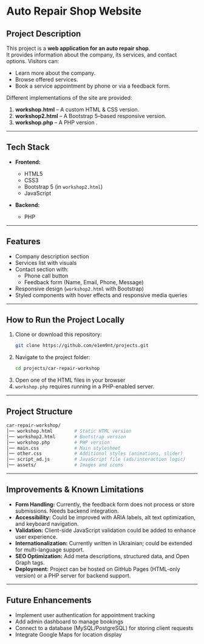 # Auto Repair Shop Website

## Project Description
This project is a **web application for an auto repair shop**.  
It provides information about the company, its services, and contact options. Visitors can:
- Learn more about the company.
- Browse offered services.
- Book a service appointment by phone or via a feedback form.

Different implementations of the site are provided:
1. **workshop.html** – A custom HTML & CSS version.  
2. **workshop2.html** – A Bootstrap 5–based responsive version.  
3. **workshop.php** – A PHP version .

---

## Tech Stack
- **Frontend:**
  - HTML5  
  - CSS3
  - Bootstrap 5 (in `workshop2.html`)  
  - JavaScript  

- **Backend:**
  - PHP

--- 

## Features
- Company description section
- Services list with visuals
- Contact section with:
  - Phone call button
  - Feedback form (Name, Email, Phone, Message)
- Responsive design (`workshop2.html` with Bootstrap)
- Styled components with hover effects and responsive media queries

--- 

## How to Run the Project Locally
1. Clone or download this repository:
   ```bash
   git clone https://github.com/e1em9nt/projects.git
   ```
2. Navigate to the project folder:
   ```bash
   cd projects/car-repair-workshop
   ```
3. Open one of the HTML files in your browser
4. `workshop.php` requires running in a PHP-enabled server.

---  

## Project Structure
```bash
car-repair-workshop/
│── workshop.html        # Static HTML version
│── workshop2.html       # Bootstrap version
│── workshop.php         # PHP version
│── main.css             # Main stylesheet
│── other.css            # Additional styles (animations, slider)
│── script_ad.js         # JavaScript file (ads/interaction logic)
│── assets/              # Images and icons
```

---

## Improvements & Known Limitations
- **Form Handling:** Currently, the feedback form does not process or store submissions. Needs backend integration.  
- **Accessibility:** Could be improved with ARIA labels, alt text optimization, and keyboard navigation.  
- **Validation:** Client-side JavaScript validation could be added to enhance user experience.  
- **Internationalization:** Currently written in Ukrainian; could be extended for multi-language support.  
- **SEO Optimization:** Add meta descriptions, structured data, and Open Graph tags.  
- **Deployment:** Project can be hosted on GitHub Pages (HTML-only version) or a PHP server for backend support.  

---

## Future Enhancements
- Implement user authentication for appointment tracking  
- Add admin dashboard to manage bookings  
- Connect to a database (MySQL/PostgreSQL) for storing client requests  
- Integrate Google Maps for location display  

